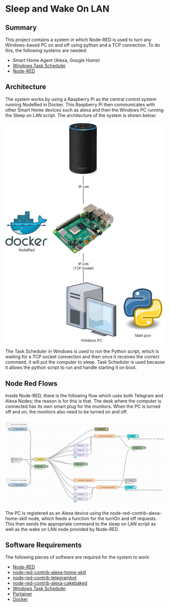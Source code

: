 # Sleep and Wake On LAN

## Summary

This project contains a system in which Node-RED is used to turn any Windows-based PC on and off using
python and a TCP connection. To do this, the following systems are needed:

- Smart Home Agent (Alexa, Google Home)
- [Windows Task Scheduler](https://docs.microsoft.com/en-us/windows/win32/taskschd/task-scheduler-start-page)
- [Node-RED](https://nodered.org/)

## Architecture

The system works by using a Raspberry Pi as the central control system running NodeRed in Docker. This Raspberry Pi then
communicates with other Smart Home devices such as alexa and then the Windows PC running the Sleep on LAN script. The
architecture of the system is shown below:

![System Architecture](docs/System%20Architecture.png)

The Task Scheduler in Windows is used to run the Python script, which is waiting for a TCP socket connection and then
once it receives the correct command, it will put the computer to sleep. Task Scheduler is used because it
allows the python script to run and handle starting it on boot.

## Node Red Flows

Inside Node-RED, there is the following flow which uses both Telegram and Alexa Nodes; the reason is for this is that.
The desk where the computer is connected has its own smart plug for the monitors. When the PC is turned off and on,
the monitors also need to be turned on and off.

![Node-RED Flow](docs/NodeRED%20Flow.png)

The PC is registered as an Alexa device using the node-red-contrib-alexa-home-skill node, which feeds a function for
the turnOn and off requests. This then sends the appropriate command to the sleep on LAN script as well as the wake on
LAN node provided by Node-RED.

## Software Requirements

The following pieces of software are required for the system to work:

- [Node-RED](https://nodered.org/)
- [node-red-contrib-alexa-home-skill](https://flows.nodered.org/node/node-red-contrib-alexa-home-skill)
- [node-red-contrib-telegrambot](https://flows.nodered.org/node/node-red-contrib-telegrambot)
- [node-red-contrib-alexa-cakebaked](https://flows.nodered.org/node/node-red-contrib-alexa-cakebaked)
- [Windows Task Scheduler](https://docs.microsoft.com/en-us/windows/win32/taskschd/task-scheduler-start-page)
- [Portainer](https://www.portainer.io/)
- [Docker](https://www.docker.com/)
